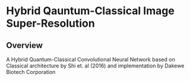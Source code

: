# Hybrid Qauntum-Classical Image Super-Resolution

## Overview

A Hybrid Quantum-Classical Convolutional Neural Network based on Classical architecture by Shi et. al (2016) and implementation by Dakewe Biotech Corporation
